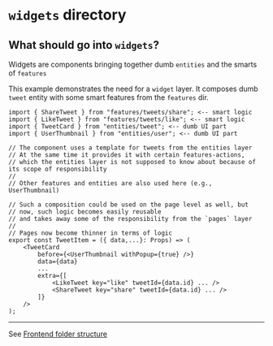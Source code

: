 # `widgets` directory

## What should go into `widgets`?

Widgets are components bringing together dumb `entities` and the smarts of `features`

This example demonstrates the need for a `widget` layer. It composes dumb `tweet` entity with some smart features from the `features` dir.

```
import { ShareTweet } from "features/tweets/share"; <-- smart logic
import { LikeTweet } from "features/tweets/like"; <-- smart logic
import { TweetCard } from "entities/tweet"; <-- dumb UI part
import { UserThumbnail } from "entities/user"; <-- dumb UI part

// The component uses a template for tweets from the entities layer
// At the same time it provides it with certain features-actions,
// which the entities layer is not supposed to know about because of its scope of responsibility
// 
// Other features and entities are also used here (e.g., UserThumbnail)

// Such a composition could be used on the page level as well, but
// now, such logic becomes easily reusable
// and takes away some of the responsibility from the `pages` layer
//
// Pages now become thinner in terms of logic
export const TweetItem = ({ data,...}: Props) => (
    <TweetCard
        before={<UserThumbnail withPopup={true} />}
        data={data}
        ...
        extra={[
            <LikeTweet key="like" tweetId={data.id} ... />
            <ShareTweet key="share" tweetId={data.id} ... />
        ]}
    />
);
```

---

See [Frontend folder structure](../../README.md)
